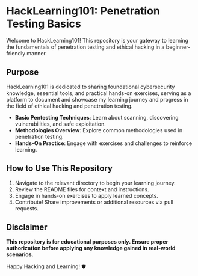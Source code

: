 # HackLearning101: Penetration Testing Basics

Welcome to HackLearning101! This repository is your gateway to learning the fundamentals of penetration testing and ethical hacking in a beginner-friendly manner.

## Purpose
HackLearning101 is dedicated to sharing foundational cybersecurity knowledge, essential tools, and practical hands-on exercises, serving as a platform to document and showcase my learning journey and progress in the field of ethical hacking and penetration testing.

- **Basic Pentesting Techniques**: Learn about scanning, discovering vulnerabilities, and safe exploitation.
- **Methodologies Overview**: Explore common methodologies used in penetration testing.
- **Hands-On Practice**: Engage with exercises and challenges to reinforce learning.

## How to Use This Repository
1. Navigate to the relevant directory to begin your learning journey.
2. Review the README files for context and instructions.
3. Engage in hands-on exercises to apply learned concepts.
4. Contribute! Share improvements or additional resources via pull requests.

## Disclaimer
**This repository is for educational purposes only. Ensure proper authorization before applying any knowledge gained in real-world scenarios.**

Happy Hacking and Learning! 🛡️

